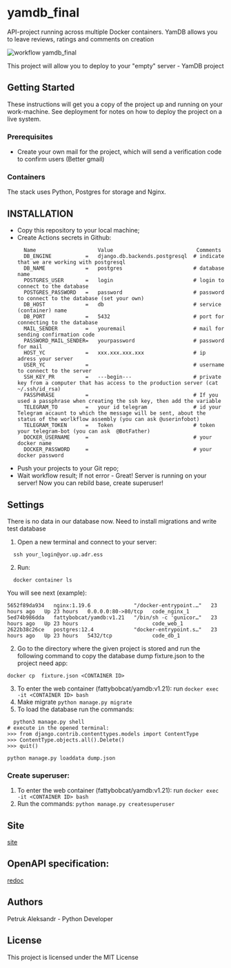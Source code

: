 # yamdb_final
API-project running across multiple Docker containers. YamDB allows you to leave reviews, ratings and comments on creation

![workflow yamdb_final](https://github.com/fattybobcat/yamdb_final/workflows/yamdb/badge.svg)

This project will allow you to deploy to your "empty" server - YamDB project

## Getting Started

These instructions will get you a copy of the project up and running on your work-machine.
See deployment for notes on how to deploy the project on a live system. 

### Prerequisites

* Create your own mail for the project, which will send a verification code to confirm users (Better gmail)

### Containers

The stack uses Python, Postgres for storage and Nginx.

## INSTALLATION

- Copy this repository to your local machine;
- Create Actions secrets in Github:
  ```
    Name                    Value                           Comments
    DB_ENGINE           =   django.db.backends.postgresql  # indicate that we are working with postgresql
    DB_NAME             =   postgres                       # database name
    POSTGRES_USER       =   login                          # login to connect to the database
    POSTGRES_PASSWORD   =   password                       # password to connect to the database (set your own)
    DB_HOST             =   db                             # service (container) name
    DB_PORT             =   5432                           # port for connecting to the database
    MAIL_SENDER         =   youremail                      # mail for sending confirmation code
    PASSWORD_MAIL_SENDER=   yourpassword                   # password for mail
    HOST_YC             =   xxx.xxx.xxx.xxx                # ip adress your server
    USER_YC             =                                  # username to connect to the server 
    SSH_KEY_PR          =   ---begin---                    # private key from a computer that has access to the production server (cat ~/.ssh/id_rsa) 
    PASSPHRASE          =                                  # If you used a passphrase when creating the ssh key, then add the variable 
    TELEGRAM_TO         =   your id telegram               # id your Telegram accaunt to which the message will be sent, about the status of the worlkflow assembly (you can ask @userinfobot)  
    TELEGRAM_TOKEN      =   Token                          # token your telegram-bot (you can ask  @BotFather)
    DOCKER_USERNAME     =                                  # your docker name
    DOCKER_PASSWORD     =                                  # your docker password 
  ```
- Push your projects to your Git repo;
- Wait workflow result; If not error - Great! Server is running on your server! Now you can rebild base, create superuser!

## Settings

There is no data in our database now. Need to install migrations and write test database

1. Open a new terminal and connect to your server:
```
  ssh your_login@yor.up.adr.ess
```
2. Run:
```
  docker container ls
```
  You will see next (example):
```
5652f89da934   nginx:1.19.6              "/docker-entrypoint.…"   23 hours ago   Up 23 hours   0.0.0.0:80->80/tcp   code_nginx_1
5ed74b986dda   fattybobcat/yamdb:v1.21   "/bin/sh -c 'gunicor…"   23 hours ago   Up 23 hours                        code_web_1
2622b38c26ce   postgres:12.4             "docker-entrypoint.s…"   23 hours ago   Up 23 hours   5432/tcp             code_db_1
```
2. Go to the directory where the given project is stored and run the following command to copy the database dump fixture.json to the project need app:
  ```
  docker cp  fixture.json <CONTAINER ID>
  ```
3. To enter the web container (fattybobcat/yamdb:v1.21): run `docker exec -it <CONTAINER ID> bash`
4. Make migrate `python manage.py migrate`
5. To load the database run the commands:
```
  python3 manage.py shell
# execute in the opened terminal:
>>> from django.contrib.contenttypes.models import ContentType
>>> ContentType.objects.all().Delete()
>>> quit()

python manage.py loaddata dump.json
```

### Create superuser:

1. To enter the web container (fattybobcat/yamdb:v1.21): run `docker exec -it <CONTAINER ID> bash`
2. Run the commands: `python manage.py createsuperuser`

## Site
[site](http://84.201.140.114)

## OpenAPI specification:
[redoc](http://84.201.140.114/redoc/)

## Authors
Petruk Aleksandr - Python Developer

## License
This project is licensed under the MIT License

